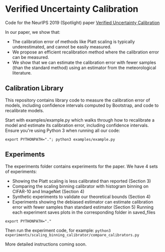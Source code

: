 
# Verified Uncertainty Calibration

Code for the NeurIPS 2019 (Spotlight) paper [Verified Uncertainty Calibration](https://arxiv.org/abs/1909.10155)

In our paper, we show that:
- The calibration error of methods like Platt scaling is typically underestimated, and cannot be easily measured.
- We propose an efficient recalibration method where the calibration error can be measured.
- We show that we can estimate the calibration error with fewer samples (than the standard method) using an estimator from the meteorological literature.


## Calibration Library

This repository contains library code to measure the calibration error of models, including confidence intervals computed by Bootstrap, and code to recalibrate models.

Start with examples/example.py which walks through how to recalibrate a model and estimate its calibration error, including confidence intervals.
Ensure you're using Python 3 when running all our code:

`export PYTHONPATH="."; python3 examples/example.py`


## Experiments

The experiments folder contains experiments for the paper.
We have 4 sets of experiments:
- Showing the Platt scaling is less calibrated than reported (Section 3)
- Comparing the scaling binning calibrator with histogram binning on CIFAR-10 and ImageNet (Section 4)
- Synthetic experiments to validate our theoretical bounds (Section 4)
- Experiments showing the debiased estimator can estimate calibration error with fewer samples than standard estimator (Section 5)
Running each experiment saves plots in the corresponding folder in saved_files

`export PYTHONPATH="."`

Then run the experiment code, for example:
`python3 experiments/scaling_binning_calibrator/compare_calibrators.py`

More detailed instructions coming soon.

